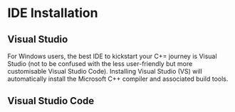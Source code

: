 # IDE Installation


## Visual Studio
For Windows users, the best IDE to kickstart your C+= journey is Visual Studio (not to be confused with the less user-friendly but more customisable Visual Studio Code). Installing Visual Studio (VS) will automatically install the Microsoft C++ compiler and associated build tools.

## Visual Studio Code
